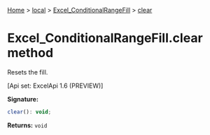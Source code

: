 [Home](./index) &gt; [local](local.md) &gt; [Excel\_ConditionalRangeFill](local.excel_conditionalrangefill.md) &gt; [clear](local.excel_conditionalrangefill.clear.md)

# Excel\_ConditionalRangeFill.clear method

Resets the fill. 

 \[Api set: ExcelApi 1.6 (PREVIEW)\]

**Signature:**
```javascript
clear(): void;
```
**Returns:** `void`

